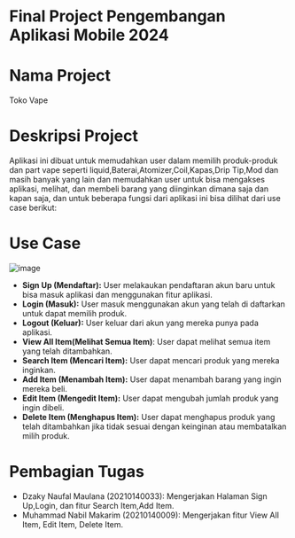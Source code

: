 # Final Project Pengembangan Aplikasi Mobile 2024

# Nama Project
Toko Vape

# Deskripsi Project
Aplikasi ini dibuat untuk memudahkan user dalam memilih produk-produk dan part vape seperti liquid,Baterai,Atomizer,Coil,Kapas,Drip Tip,Mod dan masih banyak yang lain 
dan memudahkan user untuk bisa mengakses aplikasi, melihat, dan membeli barang yang diinginkan dimana saja dan kapan saja, 
dan untuk beberapa fungsi dari aplikasi ini bisa dilihat dari use case berikut: 

# Use Case
![image](https://github.com/DzakyNaufal/ProjectUAS_TokoVape/assets/114927156/9fafac3b-814d-4536-aa8d-104101c01c84)
- **Sign Up (Mendaftar):** User melakaukan pendaftaran akun baru untuk bisa masuk aplikasi dan menggunakan fitur aplikasi.
- **Login (Masuk):** User masuk menggunakan akun yang telah di daftarkan untuk dapat memilih produk.
- **Logout (Keluar):** User keluar dari akun yang mereka punya pada aplikasi.
- **View All Item(Melihat Semua Item)**: User dapat melihat semua item yang telah ditambahkan.
- **Search Item (Mencari Item):** User dapat mencari produk yang mereka inginkan.
- **Add Item (Menambah Item):** User dapat menambah barang yang ingin mereka beli.
- **Edit Item (Mengedit Item):** User dapat mengubah jumlah produk yang ingin dibeli.
- **Delete Item (Menghapus Item):** User dapat menghapus produk yang telah ditambahkan jika tidak sesuai dengan keinginan atau membatalkan milih produk.

# Pembagian Tugas
- Dzaky Naufal Maulana (20210140033): Mengerjakan Halaman Sign Up,Login, dan fitur Search Item,Add Item.
- Muhammad Nabil Makarim (20210140009): Mengerjakan fitur View All Item, Edit Item, Delete Item.


